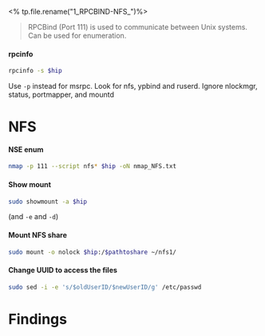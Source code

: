 <% tp.file.rename("1_RPCBIND-NFS_")%>

> RPCBind (Port 111) is used to communicate between Unix systems. Can be used for enumeration.

#### rpcinfo
```bash
rpcinfo -s $hip
```
Use `-p` instead for msrpc. Look for nfs, ypbind and ruserd. Ignore nlockmgr, status, portmapper, and mountd

# NFS

#### NSE enum
```bash
nmap -p 111 --script nfs* $hip -oN nmap_NFS.txt
```
	
#### Show mount
```bash
sudo showmount -a $hip
```
(and `-e` and `-d`)
	
#### Mount NFS share
```bash
sudo mount -o nolock $hip:/$pathtoshare ~/nfs1/ 
```
	
#### Change UUID to access the files
```bash
sudo sed -i -e 's/$oldUserID/$newUserID/g' /etc/passwd 
```
	


# Findings